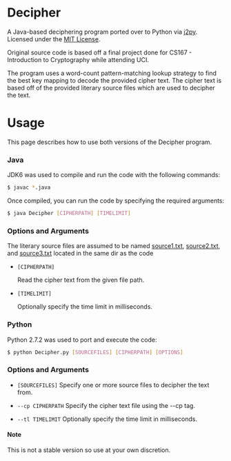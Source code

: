 # Decipher

A Java-based deciphering program ported over to Python via [j2py](https://github.com/natural/java2python). Licensed under the [MIT License](http://www.opensource.org/licenses/mit-license.php).

Original source code is based off a final project done for CS167 - Introduction
to Cryptography while attending UCI.

The program uses a word-count pattern-matching lookup strategy to find the best
key mapping to decode the provided cipher text. The cipher text is based off of
the provided literary source files which are used to decipher the text.

# Usage

This page describes how to use both versions of the Decipher program.

### Java

JDK6 was used to compile and run the code with the following commands:

```bash
$ javac *.java
```

Once compiled, you can run the code by specifying the required arguments:

```bash
$ java Decipher [CIPHERPATH] [TIMELIMIT]
```

### Options and Arguments

The literary source files are assumed to be named [source1.txt][], [source2.txt][],
and [source3.txt][] located in the same dir as the code

  * `[CIPHERPATH]`

    Read the cipher text from the given file path.
  
  * `[TIMELIMIT]`

    Optionally specify the time limit in milliseconds.
	 
### Python

Python 2.7.2 was used to port and execute the code:

```bash
$ python Decipher.py [SOURCEFILES] [CIPHERPATH] [OPTIONS]
```

### Options and Arguments

  * `[SOURCEFILES]`
    Specify one or more source files to decipher the text from.
  * `--cp CIPHERPATH`
    Specify the cipher text file using the --cp tag.
  
  * `--tl TIMELIMIT`
    Optionally specify the time limit in milliseconds.


#### Note
This is not a stable version so use at your own discretion.
	
[downloads]: https://github.com/gul2u/decipher/downloads
[source1.txt]: https://github.com/gul2u/decipher/tree/master/src/py/source1.txt
[source2.txt]: https://github.com/gul2u/decipher/tree/master/src/py/source2.txt
[source3.txt]: https://github.com/gul2u/decipher/tree/master/src/py/source3.txt
[src]: https://github.com/gul2u/decipher/tree/master/src/